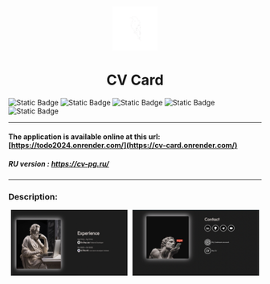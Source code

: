 <div align="center">
  <img src="./img/work/crowcode.png" alt="logo" width="18%">
  <h1>CV Card</h1>
</div>


![Static Badge](https://img.shields.io/badge/https%3A%2F%2Fimg.shields.io%2Fbadge%2Fany_text--blue?logo=javascript&logoColor=%23F7DF1E&label=JavaScript&color=%23F7DF1E&link=https%3A%2F%2Fru.wikipedia.org%2Fwiki%2FJavaScript)
![Static Badge](https://img.shields.io/badge/https%3A%2F%2Fimg.shields.io%2Fbadge%2Fany_text--blue?logo=css3&logoColor=%231572B6&label=CSS&color=%231572B6)
![Static Badge](https://img.shields.io/badge/1.79.4-pink?logo=sass&label=sass&labelColor=dark-gray)
![Static Badge](https://img.shields.io/badge/GSAP-gray?logo=greensock)
![Static Badge](https://img.shields.io/badge/Swiper-6332F6?logo=swiper&logoColor=white)

___

#### The application is available online at this url: [https://todo2024.onrender.com/](https://cv-card.onrender.com/)

##### RU version : https://cv-pg.ru/
___

### Description:

<div style="display: flex; justify-content: space-around;">
  <img src="./img/cv-card/cv5.png" width="46%">
  <img src="./img/cv-card/cv4.png"  width="49.9%">
</div>

